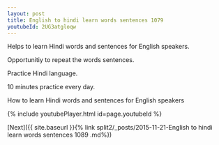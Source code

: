 ```yaml
---
layout: post
title: English to hindi learn words sentences 1079 
youtubeId: 2UG3atgloqw
---
```

 
 
Helps to learn Hindi words and sentences for English speakers.

Opportunitiy to repeat the words sentences. 

Practice Hindi language. 
 
10 minutes practice every day. 
 
How to learn Hindi words and sentences for English speakers 
 
{% include youtubePlayer.html id=page.youtubeId %}
 
 
[Next]({{ site.baseurl }}{% link  split2/_posts/2015-11-21-English to hindi learn words sentences 1089 .md%})
 
